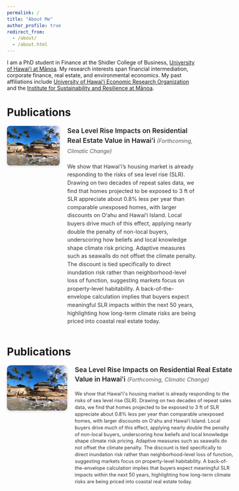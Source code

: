 ```yaml
---
permalink: /
title: "About Me"
author_profile: true
redirect_from: 
  - /about/
  - /about.html
---
```


I am a PhD student in Finance at the Shidler College of Business, [University of Hawaiʻi at Mānoa](https://manoa.hawaii.edu/). My research interests span financial intermediation, corporate finance, real estate, and environmental economics. My past affiliations include [University of Hawaiʻi Economic Research Organization](https://uhero.hawaii.edu/) and the [Institute for Sustainability and Resilience at Mānoa](https://manoa.hawaii.edu/isr/).



Publications
======

<div style="display: flex; align-items: flex-start; margin-bottom: 2em;">

  <!-- Left Image -->
  <div style="flex: 0 0 140px; margin-right: 20px;">
    <img src="https://raw.githubusercontent.com/talalkhan1999/talalkhan1999.github.io/master/images/SLR.jpg" 
         alt="Sea level rise impact on housing" 
         style="width: 100%; height: auto; border-radius: 8px; box-shadow: 0 2px 6px rgba(0,0,0,0.15);">
  </div>

  <!-- Text Section -->
  <div style="flex: 1; font-size: 0.9rem; line-height: 1.5; color: #333;">
    <h3 style="margin-top: 0; font-size: 1.1rem; font-weight: 600; color: #222;">
      Sea Level Rise Impacts on Residential Real Estate Value in Hawaiʻi
      <em style="font-weight: 400; font-size: 0.9rem; color: #555;"> (Forthcoming, Climatic Change)</em>
    </h3>
    <p>
      We show that Hawaiʻi’s housing market is already responding to the risks of sea level rise (SLR). Drawing on two decades of repeat sales data, we find that homes projected to be exposed to 3 ft of SLR appreciate about 0.8% less per year than comparable unexposed homes, with larger discounts on Oʻahu and Hawaiʻi Island. Local buyers drive much of this effect, applying nearly double the penalty of non-local buyers, underscoring how beliefs and local knowledge shape climate risk pricing. Adaptive measures such as seawalls do not offset the climate penalty. The discount is tied specifically to direct inundation risk rather than neighborhood-level loss of function, suggesting markets focus on property-level habitability. A back-of-the-envelope calculation implies that buyers expect meaningful SLR impacts within the next 50 years, highlighting how long-term climate risks are being priced into coastal real estate today.
    </p>
  </div>

</div>




Publications
======

<div style="display: flex; align-items: flex-start; gap: 20px; margin-bottom: 2em; flex-wrap: nowrap; min-width: 600px;">
  <!-- Left Image -->
  <div style="flex: 0 0 160px; min-width: 160px;">
    <img src="https://raw.githubusercontent.com/talalkhan1999/talalkhan1999.github.io/master/images/SLR.jpg" 
         alt="Sea level rise impact on housing" 
         style="width: 100%; height: auto; border-radius: 10px; box-shadow: 0 2px 6px rgba(0,0,0,0.15);">
  </div>
  <!-- Text Section -->
  <div style="flex: 1; line-height: 1.4; font-size: 0.85rem; color: #333;">
    <h3 style="margin-top: 0; font-size: 1.1rem; font-weight: 600; color: #222;">
      Sea Level Rise Impacts on Residential Real Estate Value in Hawaiʻi
      <em style="font-weight: 400; font-size: 0.9rem; color: #555;"> (Forthcoming, Climatic Change)</em>
    </h3>
    <p style="margin: 0; font-size: 0.8rem;">
      We show that Hawaiʻi's housing market is already responding to the risks of sea level rise (SLR). Drawing on two decades of repeat sales data, we find that homes projected to be exposed to 3 ft of SLR appreciate about 0.8% less per year than comparable unexposed homes, with larger discounts on Oʻahu and Hawaiʻi Island. Local buyers drive much of this effect, applying nearly double the penalty of non-local buyers, underscoring how beliefs and local knowledge shape climate risk pricing. Adaptive measures such as seawalls do not offset the climate penalty. The discount is tied specifically to direct inundation risk rather than neighborhood-level loss of function, suggesting markets focus on property-level habitability. A back-of-the-envelope calculation implies that buyers expect meaningful SLR impacts within the next 50 years, highlighting how long-term climate risks are being priced into coastal real estate today.
    </p>
  </div>
</div>

